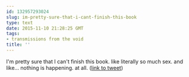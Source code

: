 ```yaml
---
id: 132957293024
slug: im-pretty-sure-that-i-cant-finish-this-book
type: text
date: 2015-11-10 21:28:25 GMT
tags:
- transmissions from the void
title: ''
---
```

I'm pretty sure that I can't finish this book. like literally so much sex. and like... nothing is happening. at all. (<a href="http://twitter.com/mxbees/status/664191971104325633">link to tweet</a>)